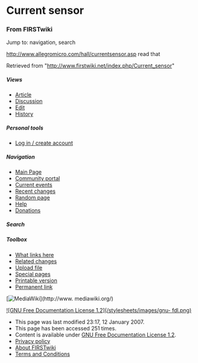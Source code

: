 # Current sensor

### From FIRSTwiki

Jump to: navigation, search

<http://www.allegromicro.com/hall/currentsensor.asp> read that

Retrieved from "<http://www.firstwiki.net/index.php/Current_sensor>"

##### Views

  * [Article](/index.php/Current_sensor)
  * [Discussion](/index.php?title=Talk:Current_sensor&action=edit)
  * [Edit](/index.php?title=Current_sensor&action=edit)
  * [History](/index.php?title=Current_sensor&action=history)

##### Personal tools

  * [Log in / create account](/index.php?title=Special:Userlogin&returnto=Current_sensor)

[](/index.php/Main_Page "Main Page" )

##### Navigation

  * [Main Page](/index.php/Main_Page)
  * [Community portal](/index.php/FIRSTwiki:Community_portal)
  * [Current events](/index.php/Current_events)
  * [Recent changes](/index.php/Special:Recentchanges)
  * [Random page](/index.php/Special:Random)
  * [Help](/index.php/Help:Contents)
  * [Donations](/index.php/FIRSTwiki:Site_support)

##### Search



##### Toolbox

  * [What links here](/index.php/Special:Whatlinkshere/Current_sensor)
  * [Related changes](/index.php/Special:Recentchangeslinked/Current_sensor)
  * [Upload file](/index.php/Special:Upload)
  * [Special pages](/index.php/Special:Specialpages)
  * [Printable version](/index.php?title=Current_sensor&printable=yes)
  * [Permanent link](/index.php?title=Current_sensor&oldid=53024)

[![MediaWiki](/skins/common/images/poweredby_mediawiki_88x31.png)](http://www.
mediawiki.org/)

[![GNU Free Documentation License 1.2](/stylesheets/images/gnu-
fdl.png)](http://www.gnu.org/copyleft/fdl.html)

  * This page was last modified 23:17, 12 January 2007.
  * This page has been accessed 251 times.
  * Content is available under [GNU Free Documentation License 1.2](http://www.gnu.org/copyleft/fdl.html "http://www.gnu.org/copyleft/fdl.html" ).
  * [Privacy policy](/index.php/FIRSTwiki:Privacy_policy "FIRSTwiki:Privacy policy" )
  * [About FIRSTwiki](/index.php/FIRSTwiki:About "FIRSTwiki:About" )
  * [Terms and Conditions](/index.php/FIRSTwiki:Terms_and_conditions "FIRSTwiki:Terms and conditions" )

